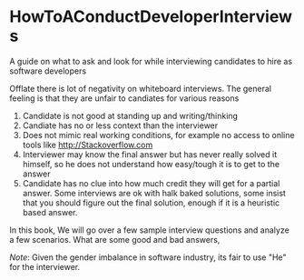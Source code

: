 # HowToAConductDeveloperInterviews
A guide on what to ask and look for while interviewing candidates to hire as software developers

Offlate there is lot of negativity on whiteboard interviews. The general feeling is that they are unfair to candiates for various reasons
1) Candidate is not good at standing up and writing/thinking
2) Candiate has no or less context than the interviewer
3) Does not mimic real working conditions, for example no access to online tools like http://Stackoverflow.com
4) Interviewer may know the final answer but has never really solved it himself, so he does not understand how easy/tough it is to get to the answer
5) Candidate has no clue into how much credit they will get for a partial answer. Some interviews are ok with halk baked solutions, some insist that you should figure out the final solution, enough if it is a heuristic based answer.

In this book, We will go over a few sample interview questions and analyze a few scenarios. What are some good and bad answers, 









*Note*: Given the gender imbalance in software industry, its fair to use "He" for the interviewer.

